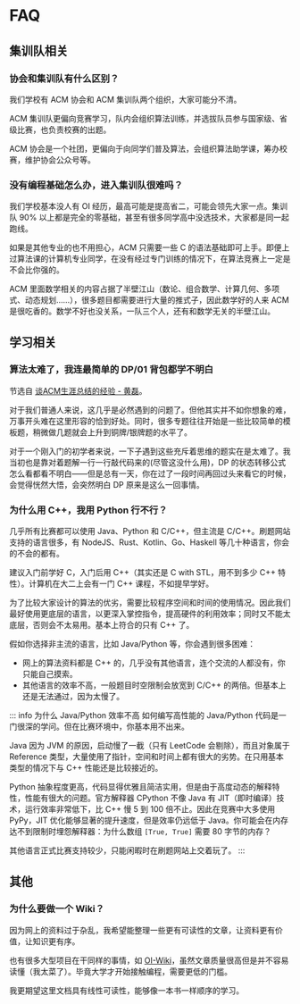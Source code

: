 # FAQ

## 集训队相关

### 协会和集训队有什么区别？

我们学校有 ACM 协会和 ACM 集训队两个组织，大家可能分不清。

ACM 集训队更偏向竞赛学习，队内会组织算法训练，并选拔队员参与国家级、省级比赛，也负责校赛的出题。

ACM 协会是一个社团，更偏向于向同学们普及算法，会组织算法助学课，筹办校赛，维护协会公众号等。

### 没有编程基础怎么办，进入集训队很难吗？

我们学校基本没人有 OI 经历，最高可能是提高省二，可能会领先大家一点。集训队 90% 以上都是完全的零基础，甚至有很多同学高中没选技术，大家都是同一起跑线。

如果是其他专业的也不用担心，ACM 只需要一些 C 的语法基础即可上手。即便上过算法课的计算机专业同学，在没有经过专门训练的情况下，在算法竞赛上一定是不会比你强的。

ACM 里面数学相关的内容占据了半壁江山（数论、组合数学、计算几何、多项式、动态规划……），很多题目都需要进行大量的推式子，因此数学好的人来 ACM 是很吃香的。数学不好也没关系，一队三个人，还有和数学无关的半壁江山。

## 学习相关

### 算法太难了，我连最简单的 DP/01 背包都学不明白

节选自 [谈ACM生涯总结的经验 - 黄磊](https://www.cnblogs.com/Hugh-Locke/p/11954138.html)。

对于我们普通人来说，这几乎是必然遇到的问题了。但他其实并不如你想象的难，万事开头难在这里形容的恰到好处。同时，很多专题往往开始是一些比较简单的模板题，稍微做几题就会上升到铜牌/银牌题的水平了。

对于一个刚入门的初学者来说，一下子遇到这些充斥着思维的题实在是太难了。我当初也是靠对着题解一行一行敲代码来的(尽管这没什么用)，DP 的状态转移公式怎么看都看不明白——但是总有一天，你在过了一段时间再回过头来看它的时候，会觉得恍然大悟，会突然明白 DP 原来是这么一回事情。

### 为什么用 C++，我用 Python 行不行？

几乎所有比赛都可以使用 Java、Python 和 C/C++，但主流是 C/C++。刷题网站支持的语言很多，有 NodeJS、Rust、Kotlin、Go、Haskell 等几十种语言，你会的不会的都有。

建议入门前学好 C，入门后用 C++（其实还是 C with STL，用不到多少 C++ 特性）。计算机在大二上会有一门 C++ 课程，不如提早学好。

为了比较大家设计的算法的优劣，需要比较程序空间和时间的使用情况。因此我们最好使用更底层的语言，以更深入掌控指令，提高硬件的利用效率；同时又不能太底层，否则会不太易用。基本上符合的只有 C++ 了。

假如你选择非主流的语言，比如 Java/Python 等，你会遇到很多困难：

- 网上的算法资料都是 C++ 的，几乎没有其他语言，连个交流的人都没有，你只能自己摸索。
- 其他语言的效率不高，一般题目时空限制会放宽到 C/C++ 的两倍。但基本上还是无法通过，因为太慢了。

::: info 为什么 Java/Python 效率不高
如何编写高性能的 Java/Python 代码是一门很深的学问。但在比赛环境中，你基本用不出来。

Java 因为 JVM 的原因，启动慢了一截（只有 LeetCode 会剔除），而且对象属于 Reference 类型，大量使用了指针，空间和时间上都有很大的劣势。在只用基本类型的情况下与 C++ 性能还是比较接近的。

Python 抽象程度更高，代码显得优雅且简洁实用，但是由于高度动态的解释特性，性能有很大的问题。官方解释器 CPython 不像 Java 有 JIT（即时编译）技术，运行效率非常低下，比 C++ 慢 5 到 100 倍不止。因此在竞赛中大多使用 PyPy，JIT 优化能够显著的提升速度，但是效率仍远低于 Java。你可能会在内存达不到限制时埋怨解释器：为什么数组 `[True, True]` 需要 80 字节的内存？

其他语言正式比赛支持较少，只能闲暇时在刷题网站上交着玩了。
:::

## 其他

### 为什么要做一个 Wiki？

因为网上的资料过于杂乱，我希望能整理一些更有可读性的文章，让资料更有价值，让知识更有序。

也有很多大型项目在干同样的事情，如 [OI-Wiki](https://oi-wiki.org)，虽然文章质量很高但是并不容易读懂（我太菜了）。毕竟大学才开始接触编程，需要更低的门槛。

我更期望这里文档具有线性可读性，能够像一本书一样顺序的学习。

